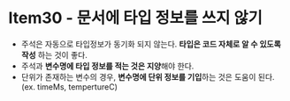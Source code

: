 # Item30 - 문서에 타입 정보를 쓰지 않기
- 주석은 자동으로 타입정보가 동기화 되지 않는다. **타입은 코드 자체로 알 수 있도록 작성** 하는 것이 좋다.
- 주석과 **변수명에 타입 정보를 적는 것은 지양**해야 한다.
- 단위가 존재하는 변수의 경우, **변수명에 단위 정보를 기입**하는 것은 도움이 된다. (ex. timeMs, tempertureC)